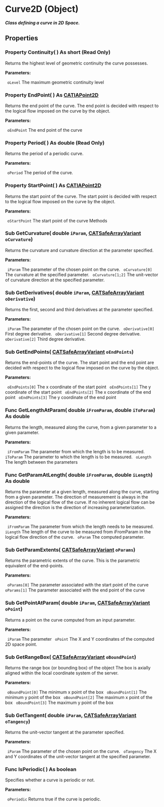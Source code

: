 # Curve2D (Object)

**_Class defining a curve in 2D Space._**

## Properties

### Property **Continuity**( ) As short (Read Only)

Returns the highest level of geometric continuity the curve possesses.

**Parameters:**

` oLevel`      The maximum geometric continuity level

### Property **EndPoint**( ) As [CATIAPoint2D](../SketcherInterfaces/interface_Point2D_9306.md)

Returns the end point of the curve. The end point is decided with respect to the logical flow imposed on the curve by the object.

**Parameters:**

` oEndPoint`      The end point of the curve

### Property **Period**( ) As double (Read Only)

Returns the period of a periodic curve.

**Parameters:**

` oPeriod`      The period of the curve.

### Property **StartPoint**( ) As [CATIAPoint2D](../SketcherInterfaces/interface_Point2D_9306.md)

Returns the start point of the curve. The start point is decided with respect to the logical flow imposed on the curve by the object.

**Parameters:**

` oStartPoint`      The start point of the curve
Methods

### Sub **GetCurvature**( double  `iParam`,  [CATSafeArrayVariant](../System/typedef_CATSafeArrayVariant_73843.md)  `oCurvature`)

Returns the curvature and curvature direction at the parameter specified.

**Parameters:**

` iParam`      The parameter of the chosen point on the curve.
` oCurvature[0]`      The curvature at the specified parameter.
` oCurvature[1;2]`      The unit-vector of curvature direction at the specified parameter.

### Sub **GetDerivatives**( double  `iParam`,  [CATSafeArrayVariant](../System/typedef_CATSafeArrayVariant_73843.md)  `oDerivative`)

Returns the first, second and third derivatives at the parameter specified.

**Parameters:**

` iParam`      The parameter of the chosen point on the curve.
` oDerivative[0]`      First degree derivative.
` oDerivative[1]`      Second degree derivative.
` oDerivative[2]`      Third degree derivative.

### Sub **GetEndPoints**( [CATSafeArrayVariant](../System/typedef_CATSafeArrayVariant_73843.md)  `oEndPoints`)

Returns the end-points of the curve. The start point and the end point are decided with respect to the logical flow imposed on the curve by the object.

**Parameters:**

` oEndPoints[0]`      The x coordinate of the start point
` oEndPoints[1]`      The y coordinate of the start point
` oEndPoints[2]`      The x coordinate of the end point
` oEndPoints[3]`      The y coordinate of the end point

### Func **GetLengthAtParam**( double  `iFromParam`,  double  `iToParam`) As double

Returns the length, measured along the curve, from a given parameter to a given parameter.

**Parameters:**

` iFromParam`      The parameter from which the length is to be measured.
` iToParam`      The parameter to which the length is to be measured.
` oLength`      The length between the parameters

### Func **GetParamAtLength**( double  `iFromParam`,  double  `iLength`) As double

Returns the parameter at a given length, measured along the curve, starting from a given parameter. The direction of measurement is always in the direction of the logical flow of the curve. If no inherent logical flow can be assigned the direction is the direction of increasing parameterization.

**Parameters:**

` iFromParam`      The parameter from which the length needs to be measured.
` iLength`      The length of the curve to be measured from iFromParam in the logical flow direction of the curve.
` oParam`      The computed parameter.

### Sub **GetParamExtents**( [CATSafeArrayVariant](../System/typedef_CATSafeArrayVariant_73843.md)  `oParams`)

Returns the parametric extents of the curve. This is the parametric equivalent of the end-points.

**Parameters:**

` oParams[0]`      The parameter associated with the start point of the curve
` oParams[1]`      The parameter associated with the end point of the curve

### Sub **GetPointAtParam**( double  `iParam`,  [CATSafeArrayVariant](../System/typedef_CATSafeArrayVariant_73843.md)  `oPoint`)

Returns a point on the curve computed from an input parameter.

**Parameters:**

` iParam`      The parameter
` oPoint`      The X and Y coordinates of the computed 2D space point.

### Sub **GetRangeBox**( [CATSafeArrayVariant](../System/typedef_CATSafeArrayVariant_73843.md)  `oBoundPoint`)

Returns the range box (or bounding box) of the object
The box is axially aligned within the local coordinate system of the server.

**Parameters:**

` oBoundPoint[0]`      The minimum x point of the box
` oBoundPoint[1]`      The minimum y point of the box
` oBoundPoint[2]`      The maximum x point of the box
` oBoundPoint[3]`      The maximum y point of the box

### Sub **GetTangent**( double  `iParam`,  [CATSafeArrayVariant](../System/typedef_CATSafeArrayVariant_73843.md)  `oTangency`)

Returns the unit-vector tangent at the parameter specified.

**Parameters:**

` iParam`      The parameter of the chosen point on the curve.
` oTangency`      The X and Y coordinates of the unit-vector tangent at the specified parameter.

### Func **IsPeriodic**( ) As boolean

Specifies whether a curve is periodic or not.

**Parameters:**

` oPeriodic`      Returns true if the curve is periodic.